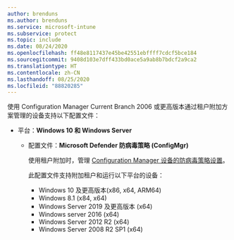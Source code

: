 ```yaml
---
author: brenduns
ms.author: brenduns
ms.service: microsoft-intune
ms.subservice: protect
ms.topic: include
ms.date: 08/24/2020
ms.openlocfilehash: ff48e8117437e45be42551ebffff7cdcf5bce184
ms.sourcegitcommit: 9408d103e7dff433bd0ace5a9ab8b7bdcf2a9ca2
ms.translationtype: HT
ms.contentlocale: zh-CN
ms.lasthandoff: 08/25/2020
ms.locfileid: "88820285"
---
```

<!--Don't apply H2/H3 in this include file since they are context driven by article-->
使用 Configuration Manager Current Branch 2006 或更高版本通过租户附加方案管理的设备支持以下配置文件：
<!--The following profiles are supported for devices you manage with Configuration Manager Technical Preview 2007 or later, through the tenant attach scenario:-->

- 平台：**Windows 10 和 Windows Server**

  - 配置文件：**Microsoft Defender 防病毒策略 (ConfigMgr)**
  
    使用租户附加时，管理 [Configuration Manager 设备的防病毒策略设置](../../protect/antivirus-microsoft-defender-settings-windows-tenant-attach.md)。

    此配置文件支持附加租户和运行以下平台的设备：
    - Windows 10 及更高版本(x86, x64, ARM64)
    - Windows 8.1 (x84, x64)
    - Windows Server 2019 及更高版本 (x64)
    - Windows server 2016 (x64)
    - Windows Server 2012 R2 (x64)
    - Windows Server 2008 R2 SP1 (x64)
